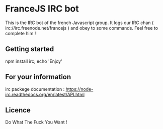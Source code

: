 FranceJS IRC bot
============
This is the IRC bot of the french Javascript group. It logs our IRC chan ( irc://irc.freenode.net/francejs )
and obey to some commands. Feel free to complete him !


Getting started
------------
npm install irc; echo 'Enjoy'

For your information
------------
irc packege documentation : https://node-irc.readthedocs.org/en/latest/API.html

Licence
------------
Do What The Fuck You Want !
